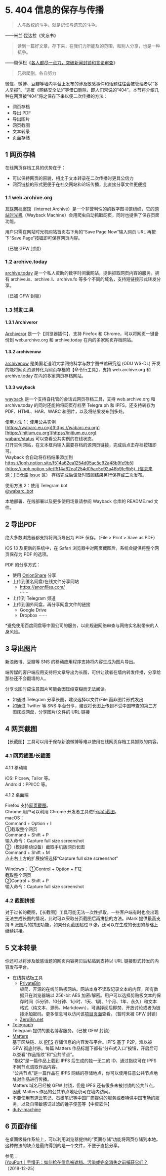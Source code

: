 # 5. 404 信息的保存与传播



> 人与政权的斗争，就是记忆与遗忘的斗争。

——米兰·昆达拉《笑忘书》

> 读到一篇好文章，存下来，在我们力所能及的范围，和别人分享，也是一种抗争。

——周保松《[各人都尽一点力，突破新闻封锁和言论审查](https://matters.news/@pochungchow/各人都尽一点力-突破新闻封锁和言论审查-zdpuAymxeL2pdheUTByCF3Ju4UXR7LG1yBJsoaUXjAiNPitiv)》

> 兄弟爬删，各自努力

微信、微博、豆瓣等墙内平台上发布的涉及敏感事件和话题往往会被管理者以“多人举报”、“违反《网络安全法》”等借口删除，即人们常说的“404”。本节将介绍几种在网页被“404”将之保存下来以便二次传播的方法：

- 网页存档
- 导出 PDF
- 导出图片
- 网页截图
- 文本转录
- 页面存储

## 1 网页存档

在线网页存档工具的优势在于：
- 可以保持网页的原貌，相比于文本转录在二次传播时更具公信力
- 网页链接的形式更便于在社交网站和论坛传播，比直接分享文件更便捷

### 1.1 web.archive.org

[互联网档案馆](https://archive.org/)（Internet Archive）是一个非营利性的的数字图书馆组织，它的[网站时光机](https://web.archive.org/)（Wayback Machine）会用爬虫自动抓取网页，同时也提供了保存页面功能。

用户只需在网站时光机网站首页右下角的“Save Page Now”输入网页 URL 再按下“Save Page”按钮即可保存网页内容。

（已被 GFW 封锁）

### 1.2 archive.today

[archive.today](https://archive.today/) 是一个私人资助的数字时间囊网站，提供抓取网页内容的服务。拥有 archive.is、archive.li、archive.fo 等多个不同的域名，支持短链接形式转发分享。

（已被 GFW 封锁）

### 1.3 辅助工具

#### 1.3.1 Archiveror  
[Archiveror](https://github.com/rahiel/archiveror) 是一个【浏览器插件】，支持 Firefox 和 Chrome，可以将网页一键备份到 web.archive.org 和 archive.today 在内的多家网页存档网站。

#### 1.3.2 archivenow  
[archivenow](https://github.com/oduwsdl/archivenow) 是美国老道明大学网络科学与数字图书馆研究组 (ODU WS-DL) 开发的能将网页资源转化为网页存档的【命令行工具】，支持 web.archive.org 和 archive.today 在内的多家网页存档网站。

#### 1.3.3 wayback  
[wayback](https://github.com/wabarc/wayback) 是一个支持自托管的会话式网页存档工具，支持 web.archive.org 和 archive.today 的同时还能夠将网页存档至 Telegra.ph 和 IPFS，还支持转存为 PDF、HTML、HAR、WARC 和图片，以及将结果发布到多处。

使用方法 1：使用公共实例  
[https://wabarc.eu.org](https://wabarc.eu.org)  
[https://initium.eu.org](https://initium.eu.org)  
[wabarc/status](https://github.com/wabarc/status) 可以查看公共实例的在线状态。  
打开实例网站，在文本框内输入需要存档的源网页链接，完成后点击存档按钮即可。  
Wayback 会自动将存档结果添加到 [https://loph.notion.site/f514a62ea1254d05ac5c92a48b9fe9b5](https://loph.notion.site/f514a62ea1254d05ac5c92a48b9fe9b5)（信息来源：[旧仓库 Issue 区](https://github.com/dropod/issues/issues/22984)） 
存档完成后请及时取回结果另行保存或二次发布。  

使用方法 2：使用 Telegram bot  
[@wabarc_bot ](https://t.me/wabarc_bot)  

本地部署、在线部署以及更多使用场景请参阅 Wayback 仓库的 README.md 文件。  


## 2 导出PDF

绝大多数浏览器都支持将网页导出为 PDF 保存。（File > Print > Save as PDF）

iOS 13 及更新的系统中，在 Safari 浏览器中对网页截图后，系统会提供将整个网页保存为 PDF 的选项。

PDF 的分享方式：  
- 使用 [OnionShare](https://onionshare.org/) 分享
- 上传到匿名网盘/在线文件分享网站
  - https://anonfiles.com/  
    ⋯⋯
- 上传到 Telegram 频道
- 上传到国外网盘，再分享网盘文件的链接
  - Google Drive
  - Dropbox 
    ⋯⋯  

*避免使用百度网盘等中国公司的服务，以此规避网络审查与网络实名制带来的人身风险。



## 3 导出图片

新浪微博、豆瓣等 SNS 的移动应用程序支持将内容生成为图片导出。  

端传媒的客户端应用支持将文章导出为长图，可供让读者在墙内转发传播，分享给那些还不会翻墙的人。  

分享长图时应注意图片可能会因压缩变糊而无法阅读。

- 如通过 Telegram 分享长图，建议选择以文件/File 而非图片形式发出
- 如通过 Twitter 等 SNS 平台分享，建议将长图上传到不受中国审查的第三方图床或网盘，分享图片/文件的 URL 链接



## 4 网页截图

【长截图】工具可以用于保存新浪微博等难以使用在线网页存档工具抓取的内容。

### 4.1 网页截图/长截图

4.1.1 移动端

iOS: Picsew, Tailor 等。  
Android：PPIICC 等。

4.1.2 桌面端  

Firefox 支持[网页截图](https://support.mozilla.org/en-US/kb/firefox-screenshots)。  
Chrome 用户可以利用 Chrome 开发者工具进行[网页截图](https://archive.is/7eTlG)。  
macOS：  
Command + Option + I  
①截取整个网页  
Command + Shift + P   
输入命令：Capture full size screenshot  
②（模拟移动设备）截取手机版网页长图  
Command + Shift + M  
点击右上方的扩展按钮选择“Capture full size screenshot”

Windows：
①Control + Option + F12  
截取整个网页  
②Control + Shift + P  
输入命令：Capture full size screenshot

### 4.2 截图拼接

对于过长的截图，【长截图】工具可能无法一次性抓取，一些客户端有时也会出现无法生成长图的情况，此时可以采取分页截图后再拼接的方法。iMark 提供最高支持 9 张图片的拼图功能，如果分页截图超过 9 张，还可以在生成的长图的基础上继续拼接。



## 5 文本转录

你还可以将涉及敏感话题的网页内容拷贝后粘贴到支持以 URL 链接形式转发的内容发布平台。  

- 在线剪贴板工具  
  - [PrivateBin](https://privatebin.net/)  
    极简、开源的在线剪贴板网站。网站本身不读取记录文本的内容，所有数据只在浏览器端以 256-bit AES 加密/解密。用户可以选择剪贴板文本的保存时间（5分钟、10分钟、1小时、1天、1周、1个月、1年、永久）和文本格式（纯文本、源码、Markdown），可选择阅后即焚、开放讨论或者为链接添加密码。更多信息可以访问该[项目页面](https://privatebin.info/)查看。（暂时未被 GFW 封锁）  
  - [ZeroBin.net](https://zerobin.net/)
- [Telegraph](https://telegra.ph/)  
  Telegram 提供的匿名博客服务。（已被 GFW 封锁）  
- [Matters](https://matters.news)   
  基于区块链、以 [IPFS](https://ipfs.io/) 存储信息的内容发布平台。IPFS 基于 P2P，难以被 GFW 彻底封杀。每篇 Matters 作品标题下都有“分布式入口”按钮，开启后可以查看“作品指纹”和“公共节点”。  
  “指纹”是一篇作品上载到 IPFS 后生成的独一无二的 ID，通过指纹可在 IPFS 不同节点调取作品内容。   
  “公共节点”是一篇作品在 IPFS 网络的存储地点，你可以使用任意公共节点地址对作品进行传播。   
  Matters 域名已经被 GFW 封锁，但是 IPFS 还有很多未被封锁的公共节点，因此 Matters 作品的公共节点地址仍可在墙内访问。  
- 不要使用有道云笔记、石墨笔记等中国厂商提供的服务或者特供中国市场的服务，以及自带敏感词过滤的锤子便签等【中资软件】  
- [duty-machine](https://github.com/dutymachine/duty-machine-action)  




## 6 页面存储

在桌面级操作系统上，可以利用浏览器提供的“页面存储”功能将网页存储到本地。这种做法的缺点是最终得到的是一个文件，不便于直接分享。



参见：  
[iYouPort｜手慢无：如何抢在信息被遮挡、污染或完全消失之前捕获它们？](https://www.iyouport.org/%e6%89%8b%e6%85%a2%e6%97%a0%ef%bc%9a%e5%a6%82%e4%bd%95%e6%8a%a2%e5%9c%a8%e4%bf%a1%e6%81%af%e8%a2%ab%e9%81%ae%e6%8c%a1%e3%80%81%e6%b1%a1%e6%9f%93%e6%88%96%e5%ae%8c%e5%85%a8%e6%b6%88%e5%a4%b1%e4%b9%8b/)（2019-12-25）

